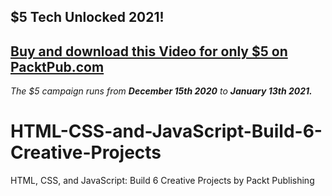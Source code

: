 ## $5 Tech Unlocked 2021!
[Buy and download this Video for only $5 on PacktPub.com](https://www.packtpub.com/product/html-css-and-javascript-build-6-creative-projects-video/9781800208186)
-----
*The $5 campaign         runs from __December 15th 2020__ to __January 13th 2021.__*

# HTML-CSS-and-JavaScript-Build-6-Creative-Projects
HTML, CSS, and JavaScript: Build 6 Creative Projects by Packt Publishing
